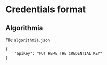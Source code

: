 # Credentials format

## Algorithmia

File `algorithmia.json`

```
{
    "apiKey": "PUT HERE THE CREDENTIAL KEY"
}
```
